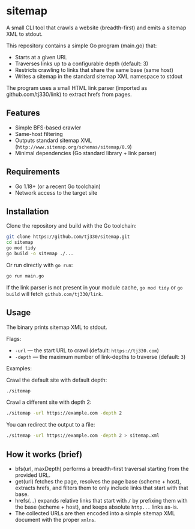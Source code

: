 # sitemap

A small CLI tool that crawls a website (breadth-first) and emits a sitemap XML to stdout.

This repository contains a simple Go program (main.go) that:

- Starts at a given URL
- Traverses links up to a configurable depth (default: 3)
- Restricts crawling to links that share the same base (same host)
- Writes a sitemap in the standard sitemap XML namespace to stdout

The program uses a small HTML link parser (imported as github.com/tj330/link) to extract hrefs from pages.

## Features

- Simple BFS-based crawler
- Same-host filtering
- Outputs standard sitemap XML (`http://www.sitemap.org/schemas/sitemap/0.9`)
- Minimal dependencies (Go standard library + link parser)

## Requirements

- Go 1.18+ (or a recent Go toolchain)
- Network access to the target site

## Installation

Clone the repository and build with the Go toolchain:

```bash
git clone https://github.com/tj330/sitemap.git
cd sitemap
go mod tidy
go build -o sitemap ./...
```

Or run directly with `go run`:

```bash
go run main.go
```

If the link parser is not present in your module cache, `go mod tidy` or `go build` will fetch `github.com/tj330/link`.

## Usage

The binary prints sitemap XML to stdout.

Flags:

- `-url` — the start URL to crawl (default: `https://tj330.com`)
- `-depth` — the maximum number of link-depths to traverse (default: `3`)

Examples:

Crawl the default site with default depth:

```bash
./sitemap
```

Crawl a different site with depth 2:

```bash
./sitemap -url https://example.com -depth 2
```

You can redirect the output to a file:

```bash
./sitemap -url https://example.com -depth 2 > sitemap.xml
```

## How it works (brief)

- bfs(url, maxDepth) performs a breadth-first traversal starting from the provided URL.
- get(url) fetches the page, resolves the page base (scheme + host), extracts hrefs, and filters them to only include links that start with that base.
- hrefs(...) expands relative links that start with `/` by prefixing them with the base (scheme + host), and keeps absolute `http...` links as-is.
- The collected URLs are then encoded into a simple sitemap XML document with the proper `xmlns`.
